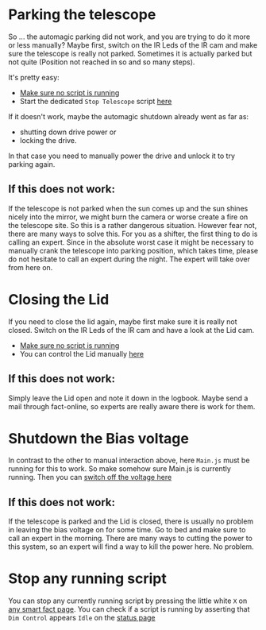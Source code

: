# Parking the telescope 

So ... the automagic parking did not work, and you are trying to do it more or less manually?
Maybe first, switch on the IR Leds of the IR cam and make sure the telescope is really not parked.
Sometimes it is actually parked but not quite (Position not reached in so and so many steps). 

It's pretty easy:

 * [Make sure no script is running](ManualIntervention.md#stop-any-running-script)
 * Start the dedicated `Stop Telescope` script [here](http://fact-project.org/smartfact/index.html?#dodrivepark)

If it doesn't work, maybe the automagic shutdown already went as far as:
 * shutting down drive power or
 * locking the drive.
 
In that case you need to manually power the drive and unlock it to try parking again.

## If this does not work:
 
If the telescope is not parked when the sun comes up and the sun shines nicely into the mirror, we might burn the camera or worse create a fire
on the telescope site. So this is a rather dangerous situation. However fear not, there are many ways to solve this. 
For you as a shifter, the first thing to do is calling an expert. 
Since in the absolute worst case it might be necessary to manually crank the telescope into parking position, which takes time,
please do not hesitate to call an expert during the night. The expert will take over from here on.


# Closing the Lid

 If you need to close the lid again, maybe first make sure it is really not closed.
 Switch on the IR Leds of the IR cam and have a look at the Lid cam.
 
 * [Make sure no script is running](ManualIntervention.md#stop-any-running-script)
 * You can control the Lid manually [here](http://fact-project.org/smartfact/index.html?#control-lid)

 ## If this does not work:
 
 Simply leave the Lid open and note it down in the logbook. Maybe send a mail through fact-online, so experts are really aware there is work for them.
 

# Shutdown the Bias voltage

In contrast to the other to manual interaction above, here `Main.js` must be running for this to work.
So make somehow sure Main.js is currently running. Then you can [switch off the voltage here](http://fact-project.org/smartfact/index.html?#irqOff)

## If this does not work:
 
If the telescope is parked and the Lid is closed, there is usually no problem in leaving the bias voltage on for some time.
Go to bed and make sure to call an expert in the morning. There are many ways to cutting the power to this system, so an expert will find a way to kill the power here.
No problem.

# Stop any running script

You can stop any currently running script by pressing the little white `X` on [any smart fact page](http://fact-project.org/smartfact/index.html).
You can check if a script is running by asserting that `Dim Control` appears `Idle` on the [status page](http://fact-project.org/smartfact/index.html?#status)
